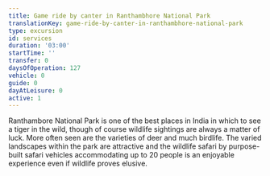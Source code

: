 ```yaml
---
title: Game ride by canter in Ranthambhore National Park
translationKey: game-ride-by-canter-in-ranthambhore-national-park
type: excursion
id: services
duration: '03:00'
startTime: ''
transfer: 0
daysOfOperation: 127
vehicle: 0
guide: 0
dayAtLeisure: 0
active: 1
---
```

Ranthambore National Park is one of the best places in India in which to see a tiger in the wild, though of course wildlife sightings are always a matter of luck.  More often seen are the varieties of deer and much birdlife. The varied landscapes within the park are attractive and the wildlife safari by purpose-built safari vehicles accommodating up to 20 people is an enjoyable experience even if wildlife proves elusive.